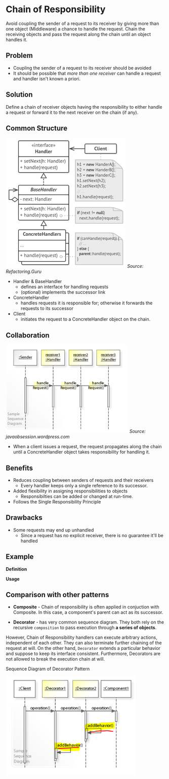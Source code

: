 ﻿# Chain of Responsibility

Avoid coupling the sender of a request to its receiver by giving more than one object (Middleware) a chance to handle the request. Chain the receiving objects and pass the request along the chain until an object handles it.

## Problem

* Coupling the sender of a request to its receiver should be avoided
* It should be possible that *more than one receiver* can handle a request and handler isn't known a priori.

## Solution

Define a chain of receiver objects having the responsibility to either handle a request or forward it to the next receiver on the chain (if any).

## Common Structure

![Common structure of CoR pattern](img/structure.png)
*Source: Refactoring.Guru*

* Handler & BaseHandler
  * defines an interface for handling requests
  * (optional) implements the successor link
* ConcreteHandler
  * handles requests it is responsible for; otherwise it forwards the requests to its successor
* Client
  * initiates the request to a ConcreteHandler object on the chain.

## Collaboration

![Collaboration of CoR pattern](img/collaboration.png)
*Source: javaobsession.wordpress.com*

* When a client issues a request, the request propagates along the chain until a ConcreteHandler object takes responsibility for handling it.

## Benefits

* Reduces coupling between senders of requests and their receivers
  * Every handler keeps only a single reference to its successor.
* Added flexibility in assigning responsibilities to objects
  * Responsibilties can be added or changed at run-time.
* Follows the Single Responsibility Principle

## Drawbacks

* Some requests may end up unhandled
  * Since a request has no explicit receiver, there is no guarantee it'll be handled

## Example

**Definition**

**Usage**

## Comparison with other patterns

* **Composite** - Chain of responsibility is often applied in conjuction with Composite. In this case, a component's parent can act as its successor.

* **Decorator** - has very common sequence diagram. They both rely on the recursive `composition` to pass execution through **a series of objects**. 

However, Chain of Responsibility handlers can execute arbitrary actions, independent of each other. They can also terminate further chaining of the request at will. On the other hand, `Decorator` extends a particular behavior and suppose to keep its interface consistent. Furthermore, Decorators are not allowed to break the execution chain at will.

Sequence Diagram of Decorator Pattern

![vs Decorator](img/vs-decorator.PNG)